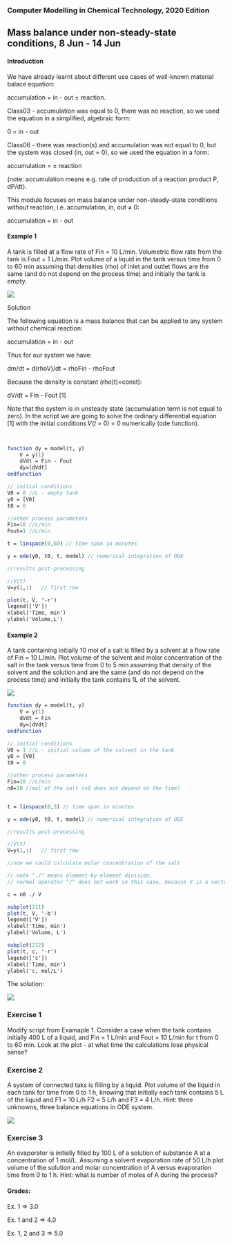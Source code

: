 ### Computer Modelling in Chemical Technology, 2020 Edition

## Mass balance under non-steady-state conditions, 8 Jun - 14 Jun

#### Introduction

We have already learnt about different use cases of well-known material balace equation: 

accumulation = in - out ± reaction.

Class03 - accumulation was equal to 0, there was no reaction, so we used the equation in a simplified, algebraic form: 

0 = in - out

Class06 - there was reaction(s) and accumulation was not equal to 0, but the system was closed (in, out = 0), so we used the equation in a form: 

accumulation = ± reaction 

(note: accumulation means e.g. rate of production of a reaction product P, dP/dt).

This module focuses on mass balance under non-steady-state conditions without reaction, i.e. accumulation, in, out ≠ 0:

accumulation = in - out

#### Example 1

A tank is filled at a flow rate of Fin = 10 L/min. Volumetric flow rate from the tank is Fout = 1 L/min. Plot
volume of a liquid in the tank versus time from 0 to 60 min assuming that densities (rho) of inlet and outlet flows
are the same (and do not depend on the process time) and initially the tank is empty.

<img align="center" src="img01.png"/>

Solution

The following equation is a mass balance that can be applied to any system without chemical reaction:

accumulation = in - out

Thus for our system we have:

dm/dt = d(rhoV)/dt = rhoFin - rhoFout

Because the density is constant (rho(t)=const):

dV/dt = Fin - Fout [1]

Note that the system is in unsteady state (accumulation term is not equal to zero). In the script we are going to
solve the ordinary differential equation [1] with the initial conditions 𝑉(𝑡 = 0) = 0 numerically (ode function).

```scilab


function dy = model(t, y)
	V = y(1)
	dVdt = Fin - Fout
	dy=[dVdt]
endfunction

// initial conditions
V0 = 0 //L - empty tank
y0 = [V0]
t0 = 0

//other process parameters
Fin=10 //L/min
Fout=1 //L/min

t = linspace(0,60) // time span in minutes

y = ode(y0, t0, t, model) // numerical integration of ODE

//results post-processing

//V(t)
V=y(1,:)   // first row

plot(t, V, '-r')
legend(['V'])
xlabel('Time, min')
ylabel('Volume,L')
```

#### Example 2

A tank containing initially 10 mol of a salt is filled by a solvent at a flow rate of Fin = 10 L/min. Plot volume of the solvent and molar concentration of the salt in the tank versus time from 0 to 5 min assuming that density of the solvent and the solution and are the same (and do not depend on the process time) and initially the tank contains 1L of the solvent.

<img align="center" src="img02.png"/>

```scilab
function dy = model(t, y)
	V = y(1)
	dVdt = Fin
	dy=[dVdt]
endfunction

// initial conditions
V0 = 1 //L - initial volume of the solvent in the tank
y0 = [V0]
t0 = 0

//other process parameters
Fin=10 //L/min
n0=10 //mol of the salt (n0 does not depend on the time)


t = linspace(0,5) // time span in minutes

y = ode(y0, t0, t, model) // numerical integration of ODE

//results post-processing

//V(t)
V=y(1,:)   // first row

//now we could calculate molar concentration of the salt

// note "./" means element-by-element division, 
// normal operator "/" does not work in this case, because V is a vector

c = n0 ./ V 

subplot(211)
plot(t, V, '-b')
legend(['V'])
xlabel('Time, min')
ylabel('Volume, L')

subplot(212)
plot(t, c, '-r')
legend(['c'])
xlabel('Time, min')
ylabel('c, mol/L')
```
The solution:

<img align="center" src="img03.png"/>

### Exercise 1
Modify script from Examaple 1. Consider a case when the tank contains initially 400 L of a liquid, and Fin = 1 L/min and Fout = 10 L/min for t from 0 to 60 min. Look at the plot - at what time the calculations lose physical sense?

### Exercise 2

A system of connected taks is filling by a liquid. Plot volume of the liquid in each tank for time from 0 to 1 h, knowing that initially each tank contains 5 L of the liquid and F1 = 10 L/h F2 = 5 L/h and F3 = 4 L/h. Hint: three unknowns, three balance equations in ODE system.

<img align="center" src="img05.png"/>


### Exercise 3

An evaporator is initially filled by 100 L of a solution of substance A at a concentration of 1 mol/L. Assuming
a solvent evaporation rate of 50 L/h plot volume of the solution and molar concentration of A versus evaporation time from 0 to 1 h. Hint: what is number of moles of A during the process?

#### Grades:

Ex. 1 => 3.0

Ex. 1 and 2 => 4.0

Ex. 1, 2 and 3 => 5.0 
